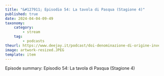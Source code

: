 ```yaml
---
title: "&#127911; Episodio 54: La tavola di Pasqua (Stagione 4)"
published: true
date: 2024-04-04-09-49
taxonomy:
    category:
        - stream
    tag:
        - podcasts
theurl: https://www.deejay.it/podcast/doi-denominazione-di-origine-inventata/stagione-1-di-doi-denominazione-di-origine-inventata/episodio-5-la-tavola-di-pasqua-stagione-4/
image: artwork-resized.JPEG
template: item
---
```


Episode summary: Episodio 54: La tavola di Pasqua (Stagione 4)
